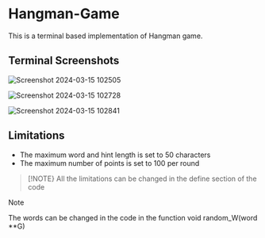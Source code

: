 # Hangman-Game

This is a terminal based implementation of Hangman game.

## Terminal Screenshots
![Screenshot 2024-03-15 102505](https://github.com/kabir325/Hangman-Game/assets/119738554/acb5199a-651a-48e4-be30-af097412205f)

![Screenshot 2024-03-15 102728](https://github.com/kabir325/Hangman-Game/assets/119738554/e602a2ab-da6f-4889-ba8f-b713aa95e224)

![Screenshot 2024-03-15 102841](https://github.com/kabir325/Hangman-Game/assets/119738554/7c67eebf-8afd-47f3-b978-01ca4f4c26c7)

## Limitations
- The maximum word and hint length is set to 50 characters
- The maximum number of points is set to 100 per round

> [!NOTE}
> All the limitations can be changed in the define section of the code

> [!NOTE]
> The words can be changed in the code in the function void random_W(word **G)

